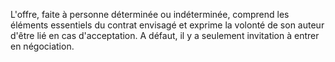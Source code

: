 L'offre, faite à personne déterminée ou indéterminée, comprend les éléments essentiels du contrat envisagé et exprime la volonté de son auteur d'être lié en cas d'acceptation. A défaut, il y a seulement invitation à entrer en négociation.
